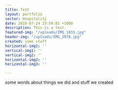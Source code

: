 ```yaml
---
title: Test
layout: portfolio
sector: Hospitality
date: 2018-07-24 23:59:01 +1000
description: This is a test.
featured-img: "/uploads/IMG_1833.jpg"
header-img: "/uploads/IMG_2978.jpg"
created: some stuff
horizontal-img1: ''
vertical-img1: ''
vertical-img2: ''
horizontal-img2: ''
horizontal-img3: ''

---
```

some words about things we did and stuff we created
